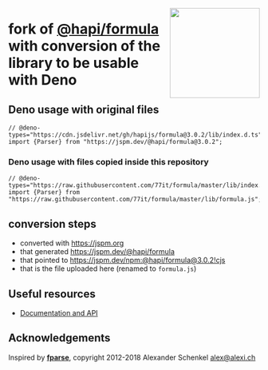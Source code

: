 <a href="https://hapi.dev"><img src="https://raw.githubusercontent.com/hapijs/assets/master/images/family.png" width="180px" align="right" /></a>

# fork of [@hapi/formula](https://github.com/hapijs/formula) with conversion of the library to be usable with Deno

## Deno usage with original files

```
// @deno-types="https://cdn.jsdelivr.net/gh/hapijs/formula@3.0.2/lib/index.d.ts"
import {Parser} from "https://jspm.dev/@hapi/formula@3.0.2";
```

### Deno usage with files copied inside this repository

```
// @deno-types="https://raw.githubusercontent.com/77it/formula/master/lib/index.d.ts"
import {Parser} from "https://raw.githubusercontent.com/77it/formula/master/lib/formula.js";
```

## conversion steps

* converted with https://jspm.org
* that generated https://jspm.dev/@hapi/formula
* that pointed to https://jspm.dev/npm:@hapi/formula@3.0.2!cjs
* that is the file uploaded here (renamed to `formula.js`)


## Useful resources

- [Documentation and API](https://github.com/77it/formula/blob/master/API.md)

## Acknowledgements

Inspired by [**fparse**](https://github.com/bylexus/fparse), copyright 2012-2018 Alexander Schenkel <alex@alexi.ch>
